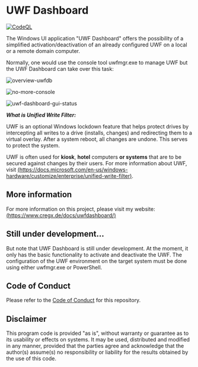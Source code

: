 # UWF Dashboard
[![CodeQL](https://user-images.githubusercontent.com/14788832/133478909-fa66cf1a-e431-456f-9040-5535829f5796.png)](https://github.com/cregx/uwf-dashboard/actions/workflows/codeql-analysis.yml)

The Windows UI application "UWF Dashboard" offers the possibility of a simplified activation/deactivation of an already configured UWF on a local or a remote domain computer.

Normally, one would use the console tool uwfmgr.exe to manage UWF but the UWF Dashboard can take over this task:

![overview-uwfdb](https://www.cregx.de/assets/images/overview-uwfdb.svg)

![no-more-console](https://www.cregx.de/assets/images/noconsole.svg)

![uwf-dashboard-gui-status](https://user-images.githubusercontent.com/14788832/133479432-343e4442-2e16-4c83-8abd-48499dbe3b9a.png)

**_What is Unified Write Filter:_**

UWF is an optional Windows lockdown feature that helps protect drives by intercepting all writes to a drive (installs, changes) and redirecting them to a virtual overlay. After a system reboot, all changes are undone.
This serves to protect the system.

UWF is often used for **kiosk**, **hotel** computers **or systems** that are to be secured against changes by their users.
For more information about UWF, visit [(https://docs.microsoft.com/en-us/windows-hardware/customize/enterprise/unified-write-filter)](https://docs.microsoft.com/en-us/windows-hardware/customize/enterprise/unified-write-filter).

## More information
For more information on this project, please visit my website: [(https://www.cregx.de/docs/uwfdashboard/)](https://www.cregx.de/docs/uwfdashboard/)

## Still under development...

But note that UWF Dashboard is still under development. At the moment, it only has the basic functionality to activate and deactivate the UWF. The configuration of the UWF environment on the target system must be done using either uwfmgr.exe or PowerShell.

## Code of Conduct

Please refer to the [Code of Conduct](https://github.com/cregx/uwf-dashboard/blob/main/CODE_OF_CONDUCT.md) for this repository.

## Disclaimer

This program code is provided "as is", without warranty or guarantee as to its usability or effects on systems. It may be used, distributed and modified in any manner, provided that the parties agree and acknowledge that the author(s) assume(s) no responsibility or liability for the results obtained by the use of this code.
